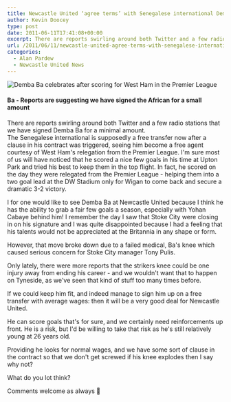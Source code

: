 ```yaml
---
title: Newcastle United ‘agree terms’ with Senegalese international Demba Ba
author: Kevin Doocey
type: post
date: 2011-06-11T17:41:08+00:00
excerpt: There are reports swirling around both Twitter and a few radio stations that we have signed Demba Ba for a minimal amount. The...
url: /2011/06/11/newcastle-united-agree-terms-with-senegalese-international-demba-ba/
categories:
  - Alan Pardew
  - Newcastle United News
---
```


![Demba Ba celebrates after scoring for West Ham in the Premier League](https://www.tynetime.com/wp-content/uploads/2011/06/Demba-Ba-West-Ham.jpg "Demba-Ba-West-Ham")

#### Ba - Reports are suggesting we have signed the African for a small amount

There are reports swirling around both Twitter and a few radio stations that we have signed Demba Ba for a minimal amount. The Senegalese international is supposedly a free transfer now after a clause in his contract was triggered, seeing him become a free agent courtesy of West Ham's relegation from the Premier League. I'm sure most of us will have noticed that he scored a nice few goals in his time at Upton Park and tried his best to keep them in the top flight. In fact, he scored on the day they were relegated from the Premier League - helping them into a two goal lead at the DW Stadium only for Wigan to come back and secure a dramatic 3-2 victory.

I for one would like to see Demba Ba at Newcastle United because I think he has the ability to grab a fair few goals a season, especially with Yohan Cabaye behind him! I remember the day I saw that Stoke City were closing in on his signature and I was quite disappointed because I had a feeling that his talents would not be appreciated at the Britannia in any shape or form.

However, that move broke down due to a failed medical, Ba's knee which caused serious concern for Stoke City manager Tony Pulis.

Only lately, there were more reports that the strikers knee could be one injury away from ending his career - and we wouldn't want that to happen on Tyneside, as we've seen that kind of stuff too many times before.

If we could keep him fit, and indeed manage to sign him up on a free transfer with average wages: then it will be a very good deal for Newcastle United.

He can score goals that's for sure, and we certainly need reinforcements up front. He is a risk, but I'd be willing to take that risk as he's still relatively young at 26 years old.

Providing he looks for normal wages, and we have some sort of clause in the contract so that we don't get screwed if his knee explodes then I say why not?

What do you lot think?

Comments welcome as always 🙂

